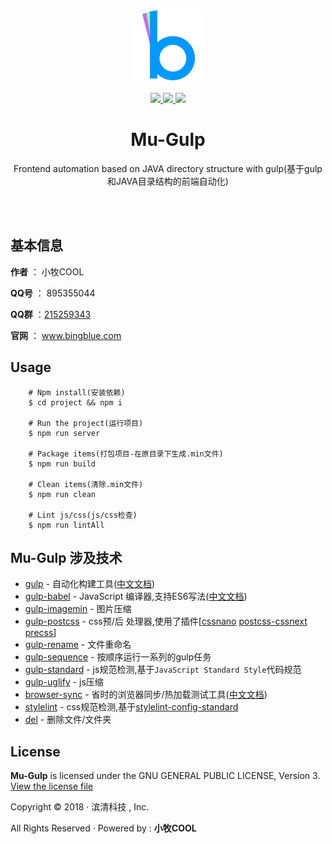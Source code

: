 <div align="center">
  <a href="http://www.bingblue.com">
    <img width="112" heigth="112" src="https://github.com/bingblue/group/blob/master/public/img/logo-b-square.png">
  </a>
  <br>
  <br>
	<a href="https://standardjs.com">
		<img src="https://img.shields.io/badge/code_style-standard-brightgreen.svg">
	</a>
  <a href="https://github.com/stylelint/stylelint">
		<img src="https://img.shields.io/badge/css%20style-stylelint-brightgreen.svg">
	</a>
  <a href="https://jq.qq.com/?_wv=1027&k=5tyQDAd">
		<img src="https://img.shields.io/badge/QQ%20Group-215259343-blue.svg">
	</a>
  <h1>Mu-Gulp</h1>
  <p>
    Frontend automation based on JAVA directory structure with gulp(基于gulp和JAVA目录结构的前端自动化)
  <p>
  <br>
  <br>
</div>

## 基本信息

**作者** ： 小牧COOL

**QQ号** ： 895355044

**QQ群** ：[215259343][11]

**官网** ： www.bingblue.com

## Usage

```console
    # Npm install(安装依赖)
    $ cd project && npm i

    # Run the project(运行项目)
    $ npm run server

    # Package items(打包项目-在原目录下生成.min文件)
    $ npm run build

    # Clean items(清除.min文件)
    $ npm run clean

    # Lint js/css(js/css检查)
    $ npm run lintAll
```

## Mu-Gulp 涉及技术

- [gulp][1]   -   自动化构建工具([中文文档][2])
- [gulp-babel][3]    -   JavaScript 编译器,支持ES6写法([中文文档][4])
- [gulp-imagemin][5]    -   图片压缩
- [gulp-postcss][6]   -   css预/后 处理器,使用了插件[[cssnano][7] [postcss-cssnext][8] [precss][9]]
- [gulp-rename][10] -   文件重命名
- [gulp-sequence][12]   -   按顺序运行一系列的gulp任务
- [gulp-standard][13]   -   js规范检测,基于`JavaScript Standard Style`代码规范
- [gulp-uglify][14]   -   js压缩
- [browser-sync][15]   -   省时的浏览器同步/热加载测试工具([中文文档][19])
- [stylelint][16]   -   css规范检测,基于[stylelint-config-standard][17]
- [del][18]   -   删除文件/文件夹


## License

**Mu-Gulp** is licensed under the GNU GENERAL PUBLIC LICENSE, Version 3. [View the license file](https://github.com/xiaomucool/mu-templates/blob/master/LICENSE)

Copyright © 2018 · 滨清科技 , Inc. 

All Rights Reserved · Powered by : **小牧COOL**


[1]:http://www.gulpjs.com/
[2]:http://www.gulpjs.com.cn/
[3]:https://github.com/babel/gulp-babel
[4]:http://babeljs.cn/
[5]:https://github.com/sindresorhus/gulp-imagemin
[6]:http://postcss.org/
[7]:http://cssnano.co/
[8]:http://cssnext.io/
[9]:https://github.com/jonathantneal/precss
[10]:https://github.com/postcss/autoprefixer
[11]:https://jq.qq.com/?_wv=1027&k=5tyQDAd
[12]:https://github.com/teambition/gulp-sequence
[13]:https://standardjs.com/readme-zhcn.html
[14]:https://github.com/terinjokes/gulp-uglify
[15]:https://browsersync.io/
[16]:http://stylelint.cn/
[17]:https://github.com/stylelint/stylelint-config-standard
[18]:https://github.com/sindresorhus/del
[19]:http://www.browsersync.cn/
